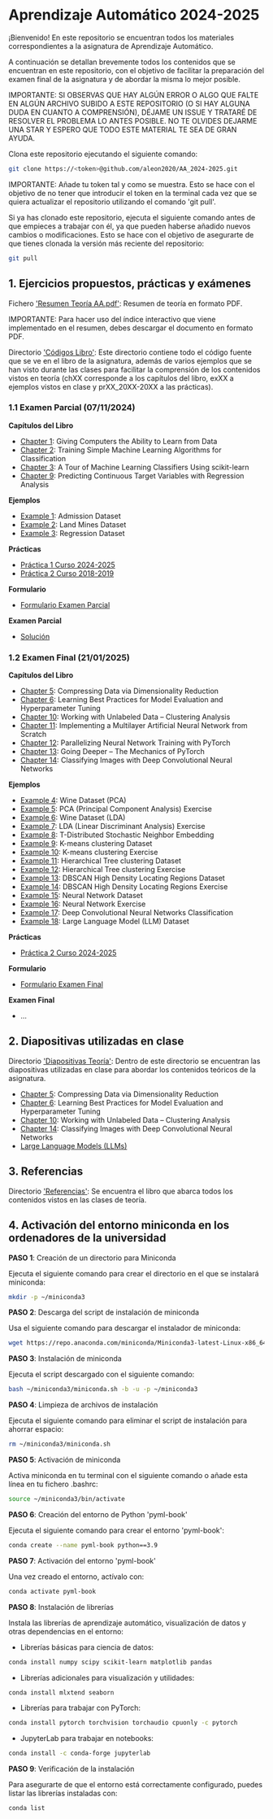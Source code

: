 # Aprendizaje Automático 2024-2025

¡Bienvenido! En este repositorio se encuentran todos los materiales correspondientes a la asignatura de Aprendizaje Automático.

A continuación se detallan brevemente todos los contenidos que se encuentran en este repositorio, con el objetivo de facilitar la preparación del examen final de la asignatura y de abordar la misma lo mejor posible.

IMPORTANTE: SI OBSERVAS QUE HAY ALGÚN ERROR O ALGO QUE FALTE EN ALGÚN ARCHIVO SUBIDO A ESTE REPOSITORIO (O SI HAY ALGUNA DUDA EN CUANTO A COMPRENSIÓN), DÉJAME UN ISSUE Y TRATARÉ DE RESOLVER EL PROBLEMA LO ANTES POSIBLE. NO TE OLVIDES DEJARME UNA STAR Y ESPERO QUE TODO ESTE MATERIAL TE SEA DE GRAN AYUDA.

Clona este repositorio ejecutando el siguiente comando:

```sh
git clone https://<token>@github.com/aleon2020/AA_2024-2025.git
```

IMPORTANTE: Añade tu token tal y como se muestra. Esto se hace con el objetivo de no tener que introducir el token en la terminal cada vez que se quiera actualizar el repositorio utilizando el comando 'git pull'.

Si ya has clonado este repositorio, ejecuta el siguiente comando antes de que empieces a trabajar con él, ya que pueden haberse añadido nuevos cambios o modificaciones. Esto se hace con el objetivo de asegurarte de que tienes clonada la versión más reciente del repositorio:

```sh
git pull
```

## 1. Ejercicios propuestos, prácticas y exámenes

Fichero ['Resumen Teoría AA.pdf'](https://docs.google.com/document/d/1QU1LmervC9OVwHkRD8FIcqoMqPGMmkT_unmL9G5jMYM/edit?usp=sharing): Resumen de teoría en formato PDF.

IMPORTANTE: Para hacer uso del índice interactivo que viene implementado en el resumen, debes descargar el documento en formato PDF.

Directorio ['Códigos Libro'](https://github.com/aleon2020/AA_2024-2025/tree/main/C%C3%B3digos%20Libro): Este directorio contiene todo el código fuente que se ve en el libro de la asignatura, además de varios ejemplos que se han visto durante las clases para facilitar la comprensión de los contenidos vistos en teoría (chXX corresponde a los capítulos del libro, exXX a ejemplos vistos en clase y prXX_20XX-20XX a las prácticas).

### 1.1 Examen Parcial (07/11/2024)

**Capítulos del Libro**
* [Chapter 1](https://github.com/aleon2020/AA_2024-2025/tree/main/C%C3%B3digos%20Libro/ch01): Giving Computers the Ability to Learn from Data
* [Chapter 2](https://github.com/aleon2020/AA_2024-2025/tree/main/C%C3%B3digos%20Libro/ch02): Training Simple Machine Learning Algorithms for Classification
* [Chapter 3](https://github.com/aleon2020/AA_2024-2025/tree/main/C%C3%B3digos%20Libro/ch03): A Tour of Machine Learning Classifiers Using scikit-learn
* [Chapter 9](https://github.com/aleon2020/AA_2024-2025/tree/main/C%C3%B3digos%20Libro/ch09): Predicting Continuous Target Variables with Regression Analysis

**Ejemplos**
* [Example 1](https://github.com/aleon2020/AA_2024-2025/tree/main/C%C3%B3digos%20Libro/ex01): Admission Dataset
* [Example 2](https://github.com/aleon2020/AA_2024-2025/tree/main/C%C3%B3digos%20Libro/ex02): Land Mines Dataset
* [Example 3](https://github.com/aleon2020/AA_2024-2025/tree/main/C%C3%B3digos%20Libro/ex03): Regression Dataset

**Prácticas**
* [Práctica 1 Curso 2024-2025](https://github.com/aleon2020/AA_2024-2025/tree/main/C%C3%B3digos%20Libro/pr01_2024-2025)
* [Práctica 2 Curso 2018-2019](https://github.com/aleon2020/AA_2024-2025/tree/main/C%C3%B3digos%20Libro/pr02_2018-2019)

**Formulario**
* [Formulario Examen Parcial](https://github.com/aleon2020/AA_2024-2025/tree/main/C%C3%B3digos%20Libro/formulario_parcial)

**Examen Parcial**
* [Solución](https://github.com/aleon2020/AA_2024-2025/tree/main/C%C3%B3digos%20Libro/ex_parcial_2024-2025)

### 1.2 Examen Final (21/01/2025)

**Capítulos del Libro**
* [Chapter 5](https://github.com/aleon2020/AA_2024-2025/tree/main/C%C3%B3digos%20Libro/ch05): Compressing Data via Dimensionality Reduction
* [Chapter 6](https://github.com/aleon2020/AA_2024-2025/tree/main/C%C3%B3digos%20Libro/ch06): Learning Best Practices for Model Evaluation and Hyperparameter Tuning
* [Chapter 10](https://github.com/aleon2020/AA_2024-2025/tree/main/C%C3%B3digos%20Libro/ch10): Working with Unlabeled Data – Clustering Analysis
* [Chapter 11](https://github.com/aleon2020/AA_2024-2025/tree/main/C%C3%B3digos%20Libro/ch11): Implementing a Multilayer Artificial Neural Network from Scratch
* [Chapter 12](https://github.com/aleon2020/AA_2024-2025/tree/main/C%C3%B3digos%20Libro/ch12): Parallelizing Neural Network Training with PyTorch
* [Chapter 13](https://github.com/aleon2020/AA_2024-2025/tree/main/C%C3%B3digos%20Libro/ch13): Going Deeper – The Mechanics of PyTorch
* [Chapter 14](https://github.com/aleon2020/AA_2024-2025/tree/main/C%C3%B3digos%20Libro/ch14): Classifying Images with Deep Convolutional Neural Networks

**Ejemplos**
* [Example 4](https://github.com/aleon2020/AA_2024-2025/tree/main/C%C3%B3digos%20Libro/ex04): Wine Dataset (PCA)
* [Example 5](https://github.com/aleon2020/AA_2024-2025/tree/main/C%C3%B3digos%20Libro/ex05): PCA (Principal Component Analysis) Exercise
* [Example 6](https://github.com/aleon2020/AA_2024-2025/tree/main/C%C3%B3digos%20Libro/ex06): Wine Dataset (LDA)
* [Example 7](https://github.com/aleon2020/AA_2024-2025/tree/main/C%C3%B3digos%20Libro/ex07): LDA (Linear Discriminant Analysis) Exercise
* [Example 8](https://github.com/aleon2020/AA_2024-2025/tree/main/C%C3%B3digos%20Libro/ex08): T-Distributed Stochastic Neighbor Embedding
* [Example 9](https://github.com/aleon2020/AA_2024-2025/tree/main/C%C3%B3digos%20Libro/ex09): K-means clustering Dataset
* [Example 10](https://github.com/aleon2020/AA_2024-2025/tree/main/C%C3%B3digos%20Libro/ex10): K-means clustering Exercise
* [Example 11](https://github.com/aleon2020/AA_2024-2025/tree/main/C%C3%B3digos%20Libro/ex11): Hierarchical Tree clustering Dataset
* [Example 12](https://github.com/aleon2020/AA_2024-2025/tree/main/C%C3%B3digos%20Libro/ex12): Hierarchical Tree clustering Exercise
* [Example 13](https://github.com/aleon2020/AA_2024-2025/tree/main/C%C3%B3digos%20Libro/ex13): DBSCAN High Density Locating Regions Dataset
* [Example 14](https://github.com/aleon2020/AA_2024-2025/tree/main/C%C3%B3digos%20Libro/ex14): DBSCAN High Density Locating Regions Exercise
* [Example 15](https://github.com/aleon2020/AA_2024-2025/tree/main/C%C3%B3digos%20Libro/ex15): Neural Network Dataset
* [Example 16](https://github.com/aleon2020/AA_2024-2025/tree/main/C%C3%B3digos%20Libro/ex16): Neural Network Exercise
* [Example 17](https://github.com/aleon2020/AA_2024-2025/tree/main/C%C3%B3digos%20Libro/ex17): Deep Convolutional Neural Networks Classification
* [Example 18](https://github.com/aleon2020/AA_2024-2025/tree/main/C%C3%B3digos%20Libro/ex18): Large Language Model (LLM) Dataset

**Prácticas**
* [Práctica 2 Curso 2024-2025](https://github.com/aleon2020/AA_2024-2025/tree/main/C%C3%B3digos%20Libro/pr02_2024-2025)

**Formulario**
* [Formulario Examen Final](https://github.com/aleon2020/AA_2024-2025/tree/main/C%C3%B3digos%20Libro/formulario_final)

**Examen Final**
* ...

## 2. Diapositivas utilizadas en clase

Directorio ['Diapositivas Teoría'](https://github.com/aleon2020/AA_2024-2025/tree/main/Diapositivas%20Teor%C3%ADa): Dentro de este directorio se encuentran las diapositivas utilizadas en clase para abordar los contenidos teóricos de la asignatura.

* [Chapter 5](https://github.com/aleon2020/AA_2024-2025/tree/main/Diapositivas%20Teor%C3%ADa/Chapter%205%3A%20Compressing%20Data%20via%20Dimensionality%20Reduction): Compressing Data via Dimensionality Reduction
* [Chapter 6](https://github.com/aleon2020/AA_2024-2025/tree/main/Diapositivas%20Teor%C3%ADa/Chapter%206%3A%20Learning%20Best%20Practices%20for%20Model%20Evaluation%20and%20Hyperparameter%20Tuning): Learning Best Practices for Model Evaluation and Hyperparameter Tuning
* [Chapter 10](https://github.com/aleon2020/AA_2024-2025/tree/main/Diapositivas%20Teor%C3%ADa/Chapter%2010%3A%20Working%20with%20Unlabeled%20Data%20-%20Clustering%20Analysis): Working with Unlabeled Data – Clustering Analysis
* [Chapter 14](https://github.com/aleon2020/AA_2024-2025/tree/main/Diapositivas%20Teor%C3%ADa/Chapter%2014%3A%20Classifying%20Images%20with%20Deep%20Convolutional%20%20Neural%20Networks): Classifying Images with Deep Convolutional Neural Networks
* [Large Language Models (LLMs)](https://github.com/aleon2020/AA_2024-2025/tree/main/Diapositivas%20Teor%C3%ADa/Large%20Language%20Models%20(LLMs))

## 3. Referencias

Directorio ['Referencias'](https://github.com/aleon2020/AA_2024-2025/tree/main/Referencias): Se encuentra el libro que abarca todos los contenidos vistos en las clases de teoría.

## 4. Activación del entorno miniconda en los ordenadores de la universidad

**PASO 1**: Creación de un directorio para Miniconda

Ejecuta el siguiente comando para crear el directorio en el que se instalará miniconda:

```sh
mkdir -p ~/miniconda3
```

**PASO 2**: Descarga del script de instalación de miniconda

Usa el siguiente comando para descargar el instalador de miniconda:

```sh
wget https://repo.anaconda.com/miniconda/Miniconda3-latest-Linux-x86_64.sh -O ~/miniconda3/miniconda.sh
```

**PASO 3**: Instalación de miniconda

Ejecuta el script descargado con el siguiente comando:

```sh
bash ~/miniconda3/miniconda.sh -b -u -p ~/miniconda3
```

**PASO 4**: Limpieza de archivos de instalación

Ejecuta el siguiente comando para eliminar el script de instalación para ahorrar espacio:

```sh
rm ~/miniconda3/miniconda.sh
```

**PASO 5**: Activación de miniconda

Activa miniconda en tu terminal con el siguiente comando o añade esta línea en tu fichero .bashrc:

```sh
source ~/miniconda3/bin/activate
```

**PASO 6**: Creación del entorno de Python 'pyml-book'

Ejecuta el siguiente comando para crear el entorno 'pyml-book':

```sh
conda create --name pyml-book python==3.9
```

**PASO 7**: Activación del entorno 'pyml-book'

Una vez creado el entorno, actívalo con:

```sh
conda activate pyml-book
```

**PASO 8**: Instalación de librerías

Instala las librerías de aprendizaje automático, visualización de datos y otras dependencias en el entorno:

* Librerías básicas para ciencia de datos:

```sh
conda install numpy scipy scikit-learn matplotlib pandas
```

* Librerías adicionales para visualización y utilidades:

```sh
conda install mlxtend seaborn
```

* Librerías para trabajar con PyTorch:

```sh
conda install pytorch torchvision torchaudio cpuonly -c pytorch
```

* JupyterLab para trabajar en notebooks:

```sh
conda install -c conda-forge jupyterlab
```

**PASO 9**: Verificación de la instalación

Para asegurarte de que el entorno está correctamente configurado, puedes listar las librerías instaladas con:

```sh
conda list
```
